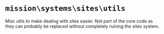 # `mission\systems\sites\utils`

Misc utils to make dealing with sites easier. Not part of the core code as they can probably be replaced without completely ruining the sites system.